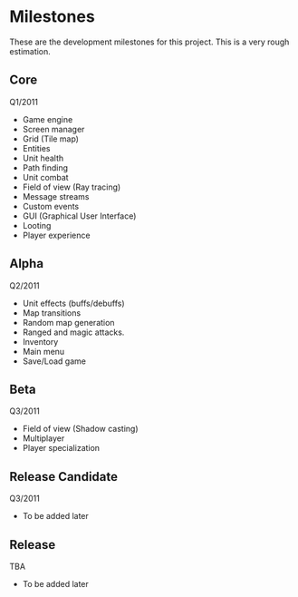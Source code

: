 # Milestones #

These are the development milestones for this project. This is a very rough estimation.

## Core ##

Q1/2011

  * Game engine
  * Screen manager
  * Grid (Tile map)
  * Entities
  * Unit health
  * Path finding
  * Unit combat
  * Field of view (Ray tracing)
  * Message streams
  * Custom events
  * GUI (Graphical User Interface)
  * Looting
  * Player experience

## Alpha ##

Q2/2011

  * Unit effects (buffs/debuffs)
  * Map transitions
  * Random map generation
  * Ranged and magic attacks.
  * Inventory
  * Main menu
  * Save/Load game

## Beta ##

Q3/2011

  * Field of view (Shadow casting)
  * Multiplayer
  * Player specialization

## Release Candidate ##

Q3/2011

  * To be added later

## Release ##

TBA

  * To be added later